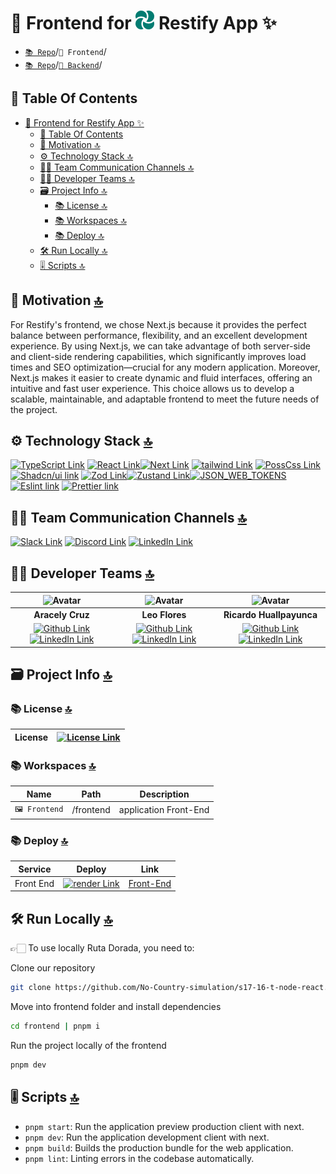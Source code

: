 # 📕 Frontend for ![Logo](../backend/src/assets/img/logo.png) Restify App ✨

- [`📚 Repo`](../README.md)/`📕 Frontend`/
- [`📚 Repo`](../README.md)/[`📘 Backend`](../backend/README.MD)/

## 📖 Table Of Contents

- [📕 Frontend for  Restify App ✨](#-frontend-for--restify-app-)
  - [📖 Table Of Contents](#-table-of-contents)
  - [👀 Motivation 🔝](#-motivation-)
  - [⚙️ Technology Stack 🔝](#️-technology-stack-)
  - [🤵‍♂️ Team Communication Channels 🔝](#️-team-communication-channels-)
  - [🧑‍💻 Developer Teams 🔝](#-developer-teams-)
  - [🗃️ Project Info 🔝](#️-project-info-)
    - [📚 License 🔝](#-license-)
    - [📚 Workspaces 🔝](#-workspaces-)
    - [📚 Deploy 🔝](#-deploy-)
  - [🛠️ Run Locally 🔝](#️-run-locally-)
  - [🎚️ Scripts 🔝](#️-scripts-)

## 👀 Motivation [🔝](#-table-of-contents)

For Restify's frontend, we chose Next.js because it provides the perfect balance between performance, flexibility, and an excellent development experience. By using Next.js, we can take advantage of both server-side and client-side rendering capabilities, which significantly improves load times and SEO optimization—crucial for any modern application. Moreover, Next.js makes it easier to create dynamic and fluid interfaces, offering an intuitive and fast user experience. This choice allows us to develop a scalable, maintainable, and adaptable frontend to meet the future needs of the project.

## ⚙️ Technology Stack [🔝](#-table-of-contents)

[![TypeScript Link](https://img.shields.io/badge/TypeScript-007ACC?style=for-the-badge&logo=typescript&logoColor=white 'TypeScript Link')](https://www.typescriptlang.org/) [![React Link](  https://img.shields.io/badge/React-20232A?style=for-the-badge&logo=react&logoColor=61DAFB 'React Link')](https://react.dev/)[![Next Link](https://img.shields.io/badge/next%20js-000000?style=for-the-badge&logo=nextdotjs&logoColor=white 'Next Link')](https://nextjs.org/)
[![tailwind Link](https://img.shields.io/badge/Tailwind_CSS-38B2AC?style=for-the-badge&logo=tailwind-css&logoColor=white 'Tailwind Link')](https://tailwindcss.com/) [![PossCss Link](https://img.shields.io/badge/posscss-DD3A0A?style=for-the-badge&logo=postcss&logoColor=DD3A0A&color=ffffff 'PossCss Link')](https://postcss.org/) [![Shadcn/ui link](https://img.shields.io/badge/shadcn%2Fui-ffffff?style=for-the-badge&logo=shadcnui&logoColor=ffffff&color=000000 'Shadcn/ui Link')](https://ui.shadcn.com/)
[![Zod Link](https://img.shields.io/badge/zod-3E67B1?style=for-the-badge&logo=zod&logoColor=892CA0&color=313131)](https://zod.dev/ 'Zod Link')[![Zustand Link](https://img.shields.io/badge/zustand-3E67B1?style=for-the-badge&color=714B67 'Zustand Link')](https://zustand-demo.pmnd.rs/)[![JSON_WEB_TOKENS](https://img.shields.io/badge/JSON_WEB_TOKENS-212121?style=for-the-badge&logo=jsonwebtokens&logoColor=ffffff 'JSON_WEB_TOKENS')](https://jwt.io/)
[![Eslint link](https://img.shields.io/badge/eslint-3A33D1?style=for-the-badge&logo=eslint&logoColor=white 'Eslint Link')](https://eslint.org/) [![Prettier link](https://img.shields.io/badge/prettier-1A2C34?style=for-the-badge&logo=prettier&logoColor=F7BA3E 'Prettier Link')](https://prettier.io/)

## 🤵‍♂️ Team Communication Channels [🔝](#-table-of-contents)

[![Slack Link](https://img.shields.io/badge/Slack-4A154B?style=for-the-badge&logo=slack&logoColor=white 'Slack Link')](https://slack.com) [![Discord Link](https://img.shields.io/badge/Discord-7289DA?style=for-the-badge&logo=discord&logoColor=white 'Discord Link')](https://discord.com) [![LinkedIn Link](https://img.shields.io/badge/LinkedIn-0077B5?style=for-the-badge&logo=linkedin&logoColor=white 'LinkedIn Link')](https://linkedIn.com)

## 🧑‍💻 Developer Teams [🔝](#-table-of-contents)

| ![Avatar](https://avatars.githubusercontent.com/u/33846439?s=96&v=4) | ![Avatar](https://avatars.githubusercontent.com/u/106279874?s=96&v=4) | ![Avatar](https://avatars.githubusercontent.com/u/46732848?s=96&v=4) |
|:-:|:-:|:-:|
| **Aracely Cruz** |  **Leo Flores** |  **Ricardo Huallpayunca** |
|[![Github Link](https://img.shields.io/badge/github-%23121011.svg?&style=for-the-badge&logo=github&logoColor=white 'Github Link')](https://github.com/aracely33)[![LinkedIn Link](https://img.shields.io/badge/linkedin%20-%230077B5.svg?&style=for-the-badge&logo=linkedin&logoColor=white 'LinkedIn Link')](https://www.linkedin.com/in/aracruzdelangel/) | [![Github Link](https://img.shields.io/badge/github-%23121011.svg?&style=for-the-badge&logo=github&logoColor=white 'Github Link')](https://github.com/Favianl)[![LinkedIn Link](https://img.shields.io/badge/linkedin%20-%230077B5.svg?&style=for-the-badge&logo=linkedin&logoColor=white 'LinkedIn Link')](https://www.linkedin.com/in/lFavian/) | [![Github Link](https://img.shields.io/badge/github-%23121011.svg?&style=for-the-badge&logo=github&logoColor=white 'Github Link')](https://github.com/rickhufer)[![LinkedIn Link](https://img.shields.io/badge/linkedin%20-%230077B5.svg?&style=for-the-badge&logo=linkedin&logoColor=white 'LinkedIn Link')](https://www.linkedin.com/in/rickhufer/) |

## 🗃️ Project Info [🔝](#-table-of-contents)

### 📚 License [🔝](#-table-of-contents)

| License | [![License Link](https://img.shields.io/badge/MIT-FF0000?style=for-the-badge&logo=amazoniam&logoColor=white 'License Link')](./LICENSE.MD)|
| :-: | :-: |

### 📚 Workspaces [🔝](#-table-of-contents)

| Name | Path | Description |
| :-: | :-: | :-: |
| `🖼️ Frontend` | /frontend    | application Front-End    |

### 📚 Deploy [🔝](#-table-of-contents)

| Service |  Deploy | Link |
|:-: |:-: | :-: |
| Front End | [![render Link](https://img.shields.io/badge/render-ffffff?style=for-the-badge&logo=render&logoColor=ffffff&color=000000 'Render Link')](https://render.com/) | [Front-End](https://s17-16-t-node-react.onrender.com) |

## 🛠️ Run Locally [🔝](#-table-of-contents)

👉🏻 To use locally Ruta Dorada, you need to:

Clone our repository

```sh
git clone https://github.com/No-Country-simulation/s17-16-t-node-react.git
```

Move into frontend folder and install dependencies

```sh
cd frontend | pnpm i
```

Run the project locally of the frontend

```sh
pnpm dev
```

## 🎚️ Scripts [🔝](#-table-of-contents)

- `pnpm start`: Run the application preview production client with next.
- `pnpm dev`: Run the application development client with next.
- `pnpm build`: Builds the production bundle for the web application.
- `pnpm lint`: Linting errors in the codebase automatically.
